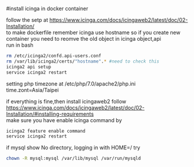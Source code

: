#install icinga in docker container

follow the setp at
https://www.icinga.com/docs/icingaweb2/latest/doc/02-Installation/  
to make dockerfile
remember icinga use hostname so if you create new container you need to reomve the old object in icinga object,api  
run in bash
```bash
rm /etc/icinga2/confd.api-users.conf
rm /var/lib/icinga2/certs/"hostname".* #need to check this 
icinga2 api setup
service icinga2 restart
```
setting php timezone at /etc/php/7.0/apache2/php.ini  
time.zont=Asia/Taipei

if everything is fine,then install icingaweb2 follow  
https://www.icinga.com/docs/icingaweb2/latest/doc/02-Installation/#installing-requirements  
make sure you have enable icinga command by
```bash
icinga2 feature enable command
service icinga2 restart
```
if mysql show No directory, logging in with HOME=/ try
```bash
chown -R mysql:mysql /var/lib/mysql /var/run/mysqld
```
